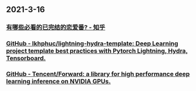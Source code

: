 
## 2021-3-16

### [有哪些必看的已完结的恋爱番? - 知乎](https://www.zhihu.com/question/390399308/answer/1184794172?utm_medium=social&utm_oi=49336847171584&utm_source=com.instapaper.android)

### [GitHub - lkhphuc/lightning-hydra-template: Deep Learning project template best practices with Pytorch Lightning, Hydra, Tensorboard.](https://github.com/lkhphuc/lightning-hydra-template)

### [GitHub - Tencent/Forward: a library for high performance deep learning inference on NVIDIA GPUs.](https://github.com/Tencent/Forward)